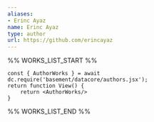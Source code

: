 ```yaml
---
aliases:
- Erinc Ayaz
name: Erinc Ayaz
type: author
url: https://github.com/erincayaz
---
```



%% WORKS_LIST_START %%

```datacorejsx
const { AuthorWorks } = await dc.require('basement/datacore/authors.jsx');
return function View() {
    return <AuthorWorks/>
}
```
%% WORKS_LIST_END %%
